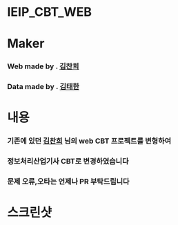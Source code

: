 # IEIP_CBT_WEB
# Maker
### Web made by . [김찬희](https://github.com/rudnfcks) <br>
### Data made by . [김태한](https://github.com/Gaeduck-0908)

# 내용
### 기존에 있던 [김찬희](https://github.com/rudnfcks/CBT_to_Web) 님의 web CBT 프로젝트를 변형하여<br>
### 정보처리산업기사 CBT로 변경하였습니다<br>
### 문제 오류,오타는 언제나 PR 부탁드립니다<br>

# 스크린샷

